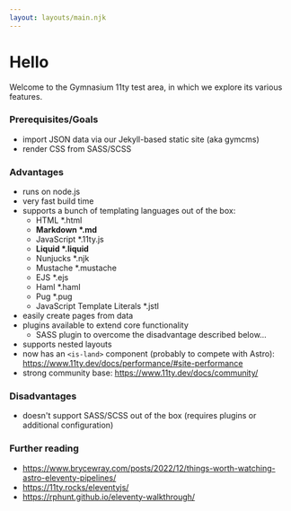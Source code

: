 ```yaml
---
layout: layouts/main.njk
---
```

# Hello
Welcome to the Gymnasium 11ty test area, in which we explore its various features.

### Prerequisites/Goals
- import JSON data via our Jekyll-based static site (aka gymcms)
- render CSS from SASS/SCSS

### Advantages
- runs on node.js
- very fast build time
- supports a bunch of templating languages out of the box:
  - HTML *.html
  - <b>Markdown *.md</b>
  - JavaScript *.11ty.js
  - <b>Liquid *.liquid</b>
  - Nunjucks *.njk
  - Mustache *.mustache
  - EJS *.ejs
  - Haml *.haml
  - Pug *.pug
  - JavaScript Template Literals *.jstl
- easily create pages from data
- plugins available to extend core functionality
  - SASS plugin to overcome the disadvantage described below...
- supports nested layouts
- now has an `<is-land>` component (probably to compete with Astro): https://www.11ty.dev/docs/performance/#site-performance
- strong community base: https://www.11ty.dev/docs/community/


### Disadvantages
- doesn't support SASS/SCSS out of the box (requires plugins or additional configuration)

### Further reading
- https://www.brycewray.com/posts/2022/12/things-worth-watching-astro-eleventy-pipelines/
- https://11ty.rocks/eleventyjs/
- https://rphunt.github.io/eleventy-walkthrough/
